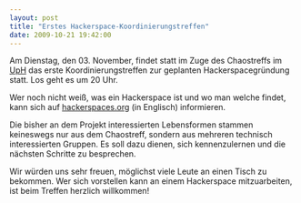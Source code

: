 ```yaml
---
layout: post
title: "Erstes Hackerspace-Koordinierungstreffen"
date: 2009-10-21 19:42:00
---
```

Am Dienstag, den 03. November, findet statt im Zuge des Chaostreffs im [UpH](https://www.unperfekthaus.de/) das erste Koordinierungstreffen zur geplanten Hackerspacegründung statt. Los geht es um 20 Uhr.

Wer noch nicht weiß, was ein Hackerspace ist und wo man welche findet, kann sich auf [hackerspaces.org](https://hackerspaces.org/) (in Englisch) informieren.

Die bisher an dem Projekt interessierten Lebensformen stammen keineswegs nur aus dem Chaostreff, sondern aus mehreren technisch interessierten Gruppen. Es soll dazu dienen, sich kennenzulernen und die nächsten Schritte zu besprechen.

Wir würden uns sehr freuen, möglichst viele Leute an einen Tisch zu bekommen. Wer sich vorstellen kann an einem Hackerspace mitzuarbeiten, ist beim Treffen herzlich willkommen!
